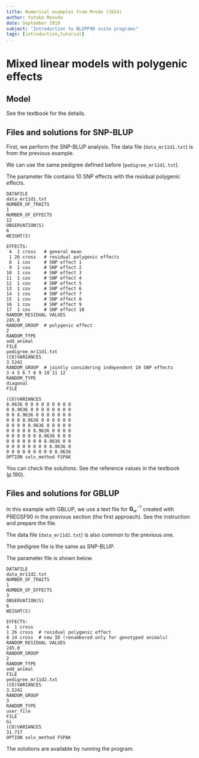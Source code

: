 ```yaml
---
title: Numerical examples from Mrode (2014)
author: Yutaka Masuda
date: September 2019
subject: "Introduction to BLUPF90 suite programs"
tags: [introduction,tutorial]
...
```


Mixed linear models with polygenic effects
==========================================

Model
-----

See the textbook for the details.

Files and solutions for SNP-BLUP
--------------------------------

First, we perform the SNP-BLUP analysis.
The data file (`data_mr11d1.txt`) is from the previous example.

We can use the same pedigree defined before (`pedigree_mr11d1.txt`).

The parameter file contains 10 SNP effects with the residual polygenic effects.

~~~~~{language=blupf90 caption="param_mr11d1.txt"}
DATAFILE
data_mr11d1.txt
NUMBER_OF_TRAITS
1
NUMBER_OF_EFFECTS
12
OBSERVATION(S)
6
WEIGHT(S)

EFFECTS:
 4  1 cross   # general mean
 1 26 cross   # residual polygenic effects
 8  1 cov     # SNP effect 1
 9  1 cov     # SNP effect 2
10  1 cov     # SNP effect 3
11  1 cov     # SNP effect 4
12  1 cov     # SNP effect 5
13  1 cov     # SNP effect 6
14  1 cov     # SNP effect 7
15  1 cov     # SNP effect 8
16  1 cov     # SNP effect 9
17  1 cov     # SNP effect 10
RANDOM_RESIDUAL VALUES
245.0
RANDOM_GROUP  # polygenic effect
2
RANDOM_TYPE
add_animal
FILE
pedigree_mr11d1.txt
(CO)VARIANCES
3.5241
RANDOM_GROUP  # jointly considering independent 10 SNP effects
3 4 5 6 7 8 9 10 11 12
RANDOM_TYPE
diagonal
FILE

(CO)VARIANCES
8.9636 0 0 0 0 0 0 0 0 0
0 8.9636 0 0 0 0 0 0 0 0
0 0 8.9636 0 0 0 0 0 0 0
0 0 0 8.9636 0 0 0 0 0 0
0 0 0 0 8.9636 0 0 0 0 0
0 0 0 0 0 8.9636 0 0 0 0
0 0 0 0 0 0 8.9636 0 0 0
0 0 0 0 0 0 0 8.9636 0 0
0 0 0 0 0 0 0 0 8.9636 0
0 0 0 0 0 0 0 0 0 8.9636
OPTION solv_method FSPAK
~~~~~

You can check the solutions.
See the reference values in the textbook
(p.190).

Files and solutions for GBLUP
-----------------------------

In this example with GBLUP, we use a text file for $\mathbf{G}_{w}^{-1}$ created with PREGSF90 in the previous section (the
first approach). See the instruction and prepare the file.

The data file (`data_mr11d2.txt`) is also common to the previous one.

The pedigree file is the same as SNP-BLUP.

The parameter file is shown below.

~~~~~{language=blupf90 caption="param_mr11d2.txt"}
DATAFILE
data_mr11d2.txt
NUMBER_OF_TRAITS
1
NUMBER_OF_EFFECTS
3
OBSERVATION(S)
6
WEIGHT(S)

EFFECTS:
4  1 cross
1 26 cross  # residual polygenic effect
8 14 cross  # new ID (renumbered only for genotyped animals)
RANDOM_RESIDUAL VALUES
245.0
RANDOM_GROUP
2
RANDOM_TYPE
add_animal
FILE
pedigree_mr11d2.txt
(CO)VARIANCES
3.5241
RANDOM_GROUP
3
RANDOM_TYPE
user_file
FILE
Gi
(CO)VARIANCES
31.717
OPTION solv_method FSPAK
~~~~~

The solutions are available by running the program.
